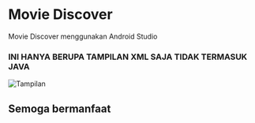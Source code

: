 # Movie Discover
Movie Discover menggunakan Android Studio

### INI HANYA BERUPA TAMPILAN XML SAJA TIDAK TERMASUK JAVA
![Tampilan](https://user-images.githubusercontent.com/45342092/203555109-f8e224cc-1d53-4ea4-927d-4323cd1a6c84.png)

## Semoga bermanfaat


